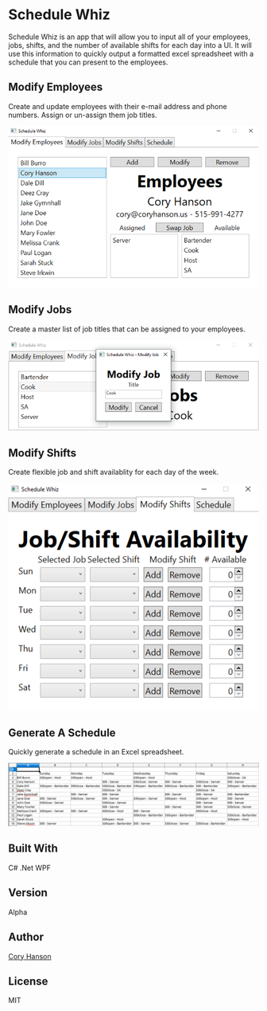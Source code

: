 ﻿# Schedule Whiz
Schedule Whiz is an app that will allow you to input all of your employees, jobs, shifts, and the number of available shifts for each day into a UI.
It will use this information to quickly output a formatted excel spreadsheet with a schedule that you can present to the employees.

## Modify Employees
Create and update employees with their e-mail address and phone numbers. Assign or un-assign them job titles.

<img src="./images/ScheduleWhiz-Screen-01.png">

## Modify Jobs
Create a master list of job titles that can be assigned to your employees.

<img src="./images/ScheduleWhiz-Screen-02.png">

## Modify Shifts
Create flexible job and shift availablity for each day of the week.

<img src="./images/ScheduleWhiz-Screen-03.png">

## Generate A Schedule
Quickly generate a schedule in an Excel spreadsheet.

<img src="./images/ScheduleWhiz-Screen-04.png">

## Built With
C# .Net WPF

## Version
Alpha

## Author
[Cory Hanson](https://coryhanson.us)

## License
MIT
